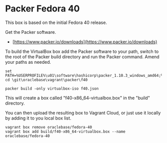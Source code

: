 # Packer Fedora 40

This box is based on the initial Fedora 40 release.

Get the Packer software.

* [https://www.packer.io/downloads](https://www.packer.io/downloads)

To build the VirtualBox box add the Packer software to your path, switch to the root of the Packer build directory and run the Packer command. Amend your paths as needed.

```
set PATH=%USERPROFILE%\u01\software\hashicorp\packer_1.10.3_windows_amd64;%PATH%
cd \git\oraclebase\vagrant\packer\f40

packer build -only virtualbox-iso f40.json
```

This will create a box called "f40-x86_64-virtualbox.box" in the "build" directory.

You can then upload the resulting box to Vagrant Cloud, or just use it locally by adding it to you local box list.

```
vagrant box remove oraclebase/fedora-40
vagrant box add build/f40-x86_64-virtualbox.box --name oraclebase/fedora-40
```
